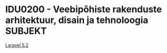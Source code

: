 # IDU0200 - Veebipõhiste rakenduste arhitektuur, disain ja tehnoloogia SUBJEKT

[Laravel 5.2](https://laravel.com/docs/5.2)
